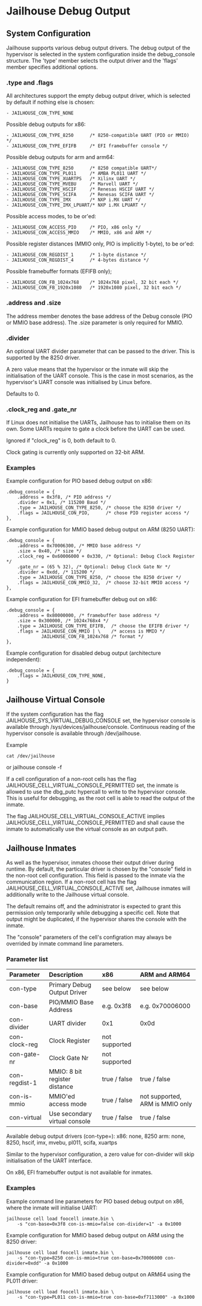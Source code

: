 Jailhouse Debug Output
======================

System Configuration
--------------------

Jailhouse supports various debug output drivers.  The debug output of the
hypervisor is selected in the system configuration inside the debug_console
structure.  The 'type' member selects the output driver and the 'flags' member
specifies additional options.

### .type and .flags
All architectures support the empty debug output driver, which is selected by
default if nothing else is chosen:

    - JAILHOUSE_CON_TYPE_NONE

Possible debug outputs for x86:

    - JAILHOUSE_CON_TYPE_8250      /* 8250-compatible UART (PIO or MMIO) */
    - JAILHOUSE_CON_TYPE_EFIFB     /* EFI framebuffer console */

Possible debug outputs for arm and arm64:

    - JAILHOUSE_CON_TYPE_8250      /* 8250 compatible UART*/
    - JAILHOUSE_CON_TYPE_PL011     /* AMBA PL011 UART */
    - JAILHOUSE_CON_TYPE_XUARTPS   /* Xilinx UART */
    - JAILHOUSE_CON_TYPE_MVEBU     /* Marvell UART */
    - JAILHOUSE_CON_TYPE_HSCIF     /* Renesas HSCIF UART */
    - JAILHOUSE_CON_TYPE_SCIFA     /* Renesas SCIFA UART */
    - JAILHOUSE_CON_TYPE_IMX       /* NXP i.MX UART */
    - JAILHOUSE_CON_TYPE_IMX_LPUART/* NXP i.MX LPUART */

Possible access modes, to be or'ed:

    - JAILHOUSE_CON_ACCESS_PIO     /* PIO, x86 only */
    - JAILHOUSE_CON_ACCESS_MMIO    /* MMIO, x86 and ARM */

Possible register distances (MMIO only, PIO is implicitly 1-byte), to be or'ed:

    - JAILHOUSE_CON_REGDIST_1      /* 1-byte distance */
    - JAILHOUSE_CON_REGDIST_4      /* 4-bytes distance */

Possible framebuffer formats (EFIFB only);

    - JAILHOUSE_CON_FB_1024x768    /* 1024x768 pixel, 32 bit each */
    - JAILHOUSE_CON_FB_1920x1080   /* 1920x1080 pixel, 32 bit each */

### .address and .size
The address member denotes the base address of the Debug console (PIO or MMIO
base address). The .size parameter is only required for MMIO.

### .divider
An optional UART divider parameter that can be passed to the driver. This is
supported by the 8250 driver.

A zero value means that the hypervisor or the inmate will skip the
initialisation of the UART console.  This is the case in most scenarios, as the
hypervisor's UART console was initialised by Linux before.

Defaults to 0.

### .clock_reg and .gate_nr
If Linux does not initialise the UARTs, Jailhouse has to initialise them on
its own.  Some UARTs require to gate a clock before the UART can be used.

Ignored if "clock_reg" is 0, both default to 0.

Clock gating is currently only supported on 32-bit ARM.

### Examples
Example configuration for PIO based debug output on x86:

    .debug_console = {
        .address = 0x3f8, /* PIO address */
        .divider = 0x1, /* 115200 Baud */
        .type = JAILHOUSE_CON_TYPE_8250, /* choose the 8250 driver */
        .flags = JAILHOUSE_CON_PIO,      /* chose PIO register access */
    },

Example configuration for MMIO based debug output on ARM (8250 UART):

    .debug_console = {
        .address = 0x70006300, /* MMIO base address */
        .size = 0x40, /* size */
        .clock_reg = 0x60006000 + 0x330, /* Optional: Debug Clock Register */
        .gate_nr = (65 % 32), /* Optional: Debug Clock Gate Nr */
        .divider = 0xdd, /* 115200 */
        .type = JAILHOUSE_CON_TYPE_8250, /* choose the 8250 driver */
        .flags = JAILHOUSE_CON_MMIO_32,  /* choose 32-bit MMIO access */
    },

Example configuration for EFI framebuffer debug out on x86:

    .debug_console = {
        .address = 0x80000000, /* framebuffer base address */
        .size = 0x300000, /* 1024x768x4 */
        .type = JAILHOUSE_CON_TYPE_EFIFB,  /* choose the EFIFB driver */
        .flags = JAILHOUSE_CON_MMIO | \    /* access is MMIO */
                 JAILHOUSE_CON_FB_1024x768 /* format */
    },

Example configuration for disabled debug output (architecture independent):

    .debug_console = {
        .flags = JAILHOUSE_CON_TYPE_NONE,
    }


Jailhouse Virtual Console
-------------------------

If the system configuration has the flag JAILHOUSE_SYS_VIRTUAL_DEBUG_CONSOLE
set, the hypervisor console is available through
/sys/devices/jailhouse/console.  Continuous reading of the hypervisor console
is available through /dev/jailhouse.

Example

    cat /dev/jailhouse
 or
    jailhouse console -f

If a cell configuration of a non-root cells has the flag
JAILHOUSE_CELL_VIRTUAL_CONSOLE_PERMITTED set, the inmate is allowed to use the
dbg_putc hypercall to write to the hypervisor console. This is useful for
debugging, as the root cell is able to read the output of the inmate.

The flag JAILHOUSE_CELL_VIRTUAL_CONSOLE_ACTIVE implies
JAILHOUSE_CELL_VIRTUAL_CONSOLE_PERMITTED and shall cause the inmate to
automatically use the virtual console as an output path.


Jailhouse Inmates
-----------------

As well as the hypervisor, inmates choose their output driver during runtime.
By default, the particular driver is chosen by the "console" field in the
non-root cell configuration. This field is passed to the inmate via the
communication region.  If a non-root cell has the flag
JAILHOUSE_CELL_VIRTUAL_CONSOLE_ACTIVE set, Jailhouse inmates will additionally
write to the Jailhouse virtual console.

The default remains off, and the administrator is expected to grant this
permission only temporarily while debugging a specific cell.  Note that output
might be duplicated, if the hypervisor shares the console with the inmate.

The "console" parameters of the cell's configration may always be overrided by
inmate command line parameters.

### Parameter list
| Parameter     | Description                   | x86                | ARM and ARM64                   |
|:--------------|:------------------------------|:-------------------|:--------------------------------|
| con-type      | Primary Debug Output Driver   | see below          | see below                       |
| con-base      | PIO/MMIO Base Address         | e.g. 0x3f8         | e.g. 0x70006000                 |
| con-divider   | UART divider                  | 0x1                | 0x0d                            |
| con-clock-reg | Clock Register                | not supported      |                                 |
| con-gate-nr   | Clock Gate Nr                 | not supported      |                                 |
| con-regdist-1 | MMIO: 8 bit register distance | true / false       | true / false                    |
| con-is-mmio   | MMIO'ed access mode           | true / false       | not supported, ARM is MMIO only |
| con-virtual   | Use secondary virtual console | true / false       | true / false                    |

Available debug output drivers (con-type=):
x86: none, 8250
arm: none, 8250, hscif, imx, mvebu, pl011, scifa, xuartps

Similar to the hypervisor configuration, a zero value for con-divider will skip
initialisation of the UART interface.

On x86, EFI framebuffer output is not available for inmates.

### Examples
Example command line parameters for PIO based debug output on x86, where the
inmate will initialise UART:

    jailhouse cell load foocell inmate.bin \
        -s "con-base=0x3f8 con-is-mmio=false con-divider=1" -a 0x1000

Example configuration for MMIO based debug output on ARM using the 8250 driver:

    jailhouse cell load foocell inmate.bin \
        -s "con-type=8250 con-is-mmio=true con-base=0x70006000 con-divider=0xdd" -a 0x1000

Example configuration for MMIO based debug output on ARM64 using the PL011 driver:

    jailhouse cell load foocell inmate.bin \
        -s "con-type=PL011 con-is-mmio=true con-base=0xf7113000" -a 0x1000
